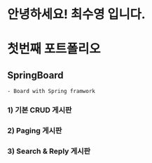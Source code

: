 # 안녕하세요! 최수영 입니다.




# 첫번째 포트폴리오


## SpringBoard
	- Board with Spring framwork



### 1) 기본 CRUD 게시판
### 2) Paging 게시판
### 3) Search & Reply  게시판

